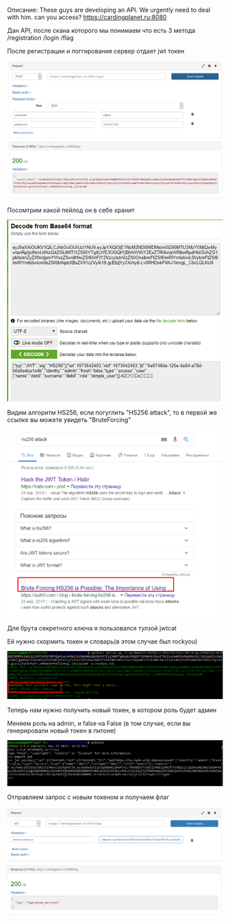 Описание: These guys are developing an API. We urgently need to deal with him. can you access? https://cardingplanet.ru:8080

Дан API, после скана которого мы понимаем что есть 3 метода /registration /login /flag


После регистрации и логгирования сервер отдает jwt токен


![](https://github.com/KubanCSC/2019/blob/master/writeups/WEB/screens/300/1.png)


Посомтрим какой пейлод он в себе хранит


![](https://github.com/KubanCSC/2019/blob/master/writeups/WEB/screens/300/2.png)


Видим алгоритм HS256, если погуглить "HS256 attack", то в первой же ссылке вы можете увидеть "BruteForcing"


![](https://github.com/KubanCSC/2019/blob/master/writeups/WEB/screens/300/3.png)


Для брута секретного ключа я пользовался тулзой jwtcat

Ей нужно скормить токен и словарь(в этом случае был rockyou)


![](https://github.com/KubanCSC/2019/blob/master/writeups/WEB/screens/300/4.png)


Теперь нам нужно получить новый токен, в котором роль будет админ



Меняем роль на admin, и false на False (в том случае, если вы генерировали новый токен в питоне)


![](https://github.com/KubanCSC/2019/blob/master/writeups/WEB/screens/300/5.png)


Отправляем запрос с новым токеном и получаем флаг 



![](https://github.com/KubanCSC/2019/blob/master/writeups/WEB/screens/300/6.png)
